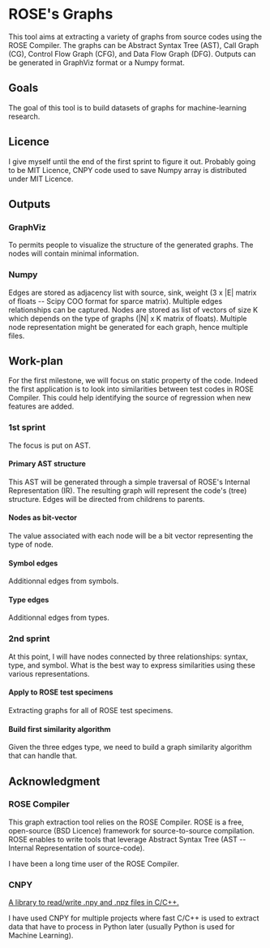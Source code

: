 ROSE's Graphs
=============

This tool aims at extracting a variety of graphs from source codes using the ROSE Compiler.
The graphs can be Abstract Syntax Tree (AST), Call Graph (CG), Control Flow Graph (CFG), and Data Flow Graph (DFG).
Outputs can be generated in GraphViz format or a Numpy format.

## Goals

The goal of this tool is to build datasets of graphs for machine-learning research.

## Licence

I give myself until the end of the first sprint to figure it out.
Probably going to be MIT Licence, CNPY code used to save Numpy array is distributed under MIT Licence.

## Outputs

### GraphViz

To permits people to visualize the structure of the generated graphs.
The nodes will contain minimal information.

### Numpy

Edges are stored as adjacency list with source, sink, weight (3 x |E| matrix of floats -- Scipy COO format for sparce matrix).
Multiple edges relationships can be captured.
Nodes are stored as list of vectors of size K which depends on the type of graphs (|N| x K matrix of floats).
Multiple node representation might be generated for each graph, hence multiple files.

## Work-plan

For the first milestone, we will focus on static property of the code.
Indeed the first application is to look into similarities between test codes in ROSE Compiler.
This could help identifying the source of regression when new features are added.

### 1st sprint

The focus is put on AST.

#### Primary AST structure

This AST will be generated through a simple traversal of ROSE's Internal Representation (IR).
The resulting graph will represent the code's (tree) structure.
Edges will be directed from childrens to parents.

#### Nodes as bit-vector

The value associated with each node will be a bit vector representing the type of node.

#### Symbol edges

Additionnal edges from symbols.

#### Type edges

Additionnal edges from types.

### 2nd sprint

At this point, I will have nodes connected by three relationships: syntax, type, and symbol.
What is the best way to express similarities using these various representations.

#### Apply to ROSE test specimens

Extracting graphs for all of ROSE test specimens.

#### Build first similarity algorithm

Given the three edges type, we need to build a graph similarity algorithm that can handle that.

## Acknowledgment

### ROSE Compiler

This graph extraction tool relies on the ROSE Compiler.
ROSE is a free, open-source (BSD Licence) framework for source-to-source compilation.
ROSE enables to write tools that leverage Abstract Syntax Tree (AST -- Internal Representation of source-code).

I have been a long time user of the ROSE Compiler.

### CNPY

[A library to read/write .npy and .npz files in C/C++.](https://github.com/rogersce/cnpy)

I have used CNPY for multiple projects where fast C/C++ is used to extract data that have to process in Python later (usually Python is used for Machine Learning).

